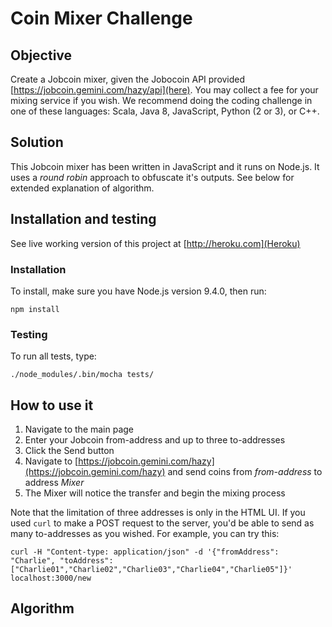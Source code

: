 # Coin Mixer Challenge

## Objective

Create a Jobcoin mixer, given the Jobocoin API provided [https://jobcoin.gemini.com/hazy/api](here). You may collect a fee for your mixing service if you wish. We recommend doing the coding challenge in one of these languages: Scala, Java 8, JavaScript, Python (2 or 3), or C++.  

## Solution

This Jobcoin mixer has been written in JavaScript and it runs on Node.js. It uses a _round robin_ approach to obfuscate it's outputs. See below for extended explanation of algorithm.

## Installation and testing

See live working version of this project at [http://heroku.com](Heroku)

### Installation

To install, make sure you have Node.js version 9.4.0, then run:

```
npm install
```

### Testing

To run all tests, type:

```
./node_modules/.bin/mocha tests/
```

## How to use it

1. Navigate to the main page
2. Enter your Jobcoin from-address and up to three to-addresses
3. Click the Send button
4. Navigate to [https://jobcoin.gemini.com/hazy](https://jobcoin.gemini.com/hazy) and send coins from _from-address_ to address _Mixer_
5. The Mixer will notice the transfer and begin the mixing process


Note that the limitation of three addresses is only in the HTML UI. If you used `curl` to make a POST request to the server, you'd be able to send as many to-addresses as you wished. For example, you can try this:

```
curl -H "Content-type: application/json" -d '{"fromAddress": "Charlie", "toAddress":["Charlie01","Charlie02","Charlie03","Charlie04","Charlie05"]}' localhost:3000/new
```

## Algorithm


